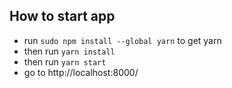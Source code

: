 ## How to start app
* run `sudo npm install --global yarn` to get yarn
* then run `yarn install`
* then run `yarn start`
* go to http://localhost:8000/
